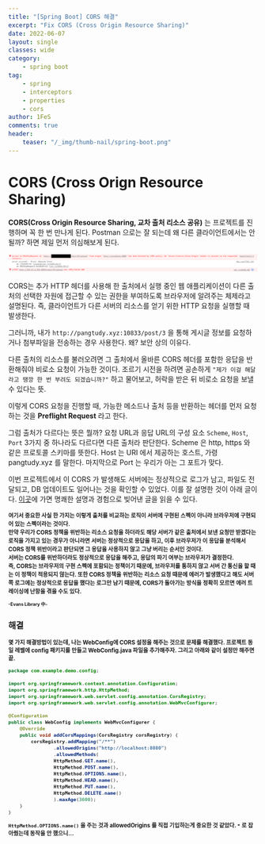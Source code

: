 ```yaml
---
title: "[Spring Boot] CORS 해결"
excerpt: "Fix CORS (Cross Origin Resource Sharing)"
date: 2022-06-07
layout: single
classes: wide
category:
    - spring boot
tag:
    - spring
    - interceptors
    - properties
    - cors
author: 1FeS
comments: true
header:
    teaser: "/_img/thumb-nail/spring-boot.png"
---
```


# CORS (Cross Orign Resource Sharing)

**CORS(Cross Origin Resource Sharing, 교차 출처 리소스 공유)** 는 프로젝트를 진행하며 꼭 한 번 만나게 된다. Postman 으로는 잘 되는데 왜 다른 클라이언트에서는 안 될까? 하면 제일 먼저 의심해보게 된다.

<img src="/_img/2022-06-07/cors_error.png"/>

CORS는 추가 HTTP 헤더를 사용해 한 출처에서 실행 중인 웹 애플리케이션이 다른 출처의 선택한 자원에 접근할 수 있는 권한을 부여하도록 브라우저에 알려주는 체제라고 설명된다. 즉, 클라이언트가 다른 서버의 리소스를 얻기 위한 HTTP 요청을 실행할 때 발생한다. 

그러니까, 내가 `http://pangtudy.xyz:10833/post/3` 을 통해 게시글 정보를 요청하거나 첨부파일을 전송하는 경우 사용한다. 왜? 보안 상의 이유다. 

다른 출처의 리소스를 불러오려면 그 출처에서 올바른 CORS 헤더를 포함한 응답을 반환해줘야 비로소 요청이 가능한 것이다. 조르기 시전을 하려면 공손하게 `"제가 이걸 해달라고 땡깡 한 번 부려도 되겠습니까?"` 하고 물어보고, 허락을 받은 뒤 비로소 요청을 보낼 수 있다는 뜻.

이렇게 CORS 요청을 진행할 때, 가능한 메소드나 출처 등을 반환하는 헤더를 먼저 요청하는 것을 **Preflight Request** 라고 한다.

그럼 출처가 다르다는 뜻은 뭘까? 요청 URL과 응답 URL의 구성 요소 `Scheme`, `Host`, `Port` 3가지 중 하나라도 다르다면 다른 출처라 판단한다. Scheme 은 http, https 와 같은 프로토콜 스키마를 뜻한다. Host 는 URI 에서 제공하는 호스트, 가령 pangtudy.xyz 를 말한다. 마지막으로 Port 는 우리가 아는 그 포트가 맞다.

이번 프로젝트에서 이 CORS 가 발생해도 서버에는 정상적으로 로그가 남고, 파일도 전달되고, DB 업데이트도 일어나는 것을 확인할 수 있었다. 이를 잘 설명한 것이 아래 글이다. [이곳](https://evan-moon.github.io/2020/05/21/about-cors/)에 가면 명쾌한 설명과 경험으로 빚어낸 글을 읽을 수 있다.

<span style="font-weight:bold; font-size:0.8em">
여기서 중요한 사실 한 가지는 이렇게 출처를 비교하는 로직이 서버에 구현된 스펙이 아니라 브라우저에 구현되어 있는 스펙이라는 것이다. 
<br/>
만약 우리가 CORS 정책을 위반하는 리소스 요청을 하더라도 해당 서버가 같은 출처에서 보낸 요청만 받겠다는 로직을 가지고 있는 경우가 아니라면 서버는 정상적으로 응답을 하고, 이후 브라우저가 이 응답을 분석해서 CORS 정책 위반이라고 판단되면 그 응답을 사용하지 않고 그냥 버리는 순서인 것이다. <br/>
서버는 CORS를 위반하더라도 정상적으로 응답을 해주고, 응답의 파기 여부는 브라우저가 결정한다.
<br/>
즉, CORS는 브라우저의 구현 스펙에 포함되는 정책이기 때문에, 브라우저를 통하지 않고 서버 간 통신을 할 때는 이 정책이 적용되지 않는다. 또한 CORS 정책을 위반하는 리소스 요청 때문에 에러가 발생했다고 해도 서버 쪽 로그에는 정상적으로 응답을 했다는 로그만 남기 때문에, CORS가 돌아가는 방식을 정확히 모르면 에러 트레이싱에 난항을 겪을 수도 있다.

<span style="font-size:0.8em; color:grag">-Evans Library 中-</span>
</span>

## 해결

몇 가지 해결방법이 있는데, 나는 WebConfig에 CORS 설정을 해주는 것으로 문제를 해결했다. 프로젝트 동일 레벨에 config 패키지를 만들고 WebConfig.java 파일을 추가해주자. 그리고 아래와 같이 설정만 해주면 끝.

```java
package com.example.demo.config;

import org.springframework.context.annotation.Configuration;
import org.springframework.http.HttpMethod;
import org.springframework.web.servlet.config.annotation.CorsRegistry;
import org.springframework.web.servlet.config.annotation.WebMvcConfigurer;

@Configuration
public class WebConfig implements WebMvcConfigurer {
    @Override
    public void addCorsMappings(CorsRegistry corsRegistry) {
        corsRegistry.addMapping("/**")
                .allowedOrigins("http://localhost:8080")
                .allowedMethods(
                HttpMethod.GET.name(),
                HttpMethod.POST.name(),
                HttpMethod.OPTIONS.name(),
                HttpMethod.HEAD.name(),
                HttpMethod.PUT.name(),
                HttpMethod.DELETE.name()
                ).maxAge(3600);
    }
}
```

`HttpMethod.OPTIONS.name()` 을 주는 것과 allowedOrigins 를 직접 기입하는게 중요한 것 같았다. `*` 로 잡아줬는데 동작을 안 했으니...